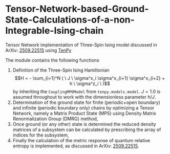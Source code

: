 # Tensor-Network-based-Ground-State-Calculations-of-a-non-Integrable-Ising-chain
Tensor Network implementation of Three-Spin Ising model discussed in ArXiv: [2509.22515](https://arxiv.org/abs/2509.22515) using [TenPy](https://tenpy.readthedocs.io/en/latest/)

The module contains the following functions

1. Definition of the Three-Spin Ising Hamiltonian $$H = - \sum_{i=1}^N ( \ J \ \sigma^x_i \sigma^x_{i+1} \sigma^x_{i+2} + h \  \sigma^z_i \ )$$
by inheriting the `CouplingMPOModel` from `tenpy.models.model`. $J=1.0$ is assumed throughout to work with the dimensionless parameter $h/J$.
2. Determination of the ground state for finite (periodic+open boundary) and infinite (periodic boundary only) chains by optimizing a Tensor Network, namely a Matrix Product State (MPS) using Density Matrix Renormalization Group (DMRG) method,
3. Once ground (or any other) state is determined the reduced density matrices of a subsystem can be calculated by prescribing the array of indices for the subsystem,
4. Finally the calculation of the metric response of quantum relative entropy is implemented, as discussed in ArXiv: [2509.22515](https://arxiv.org/abs/2509.22515).
